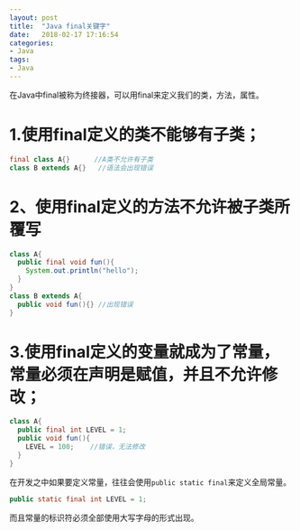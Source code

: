 ```yaml
---
layout: post
title:  "Java final关键字"
date:   2018-02-17 17:16:54
categories:
- Java
tags:
- Java
---
```




在Java中final被称为终接器，可以用final来定义我们的类，方法，属性。




# 1.使用final定义的类不能够有子类；

```Java
final class A{}      //A类不允许有子类
class B extends A{}   //语法会出现错误
```

# 2、使用final定义的方法不允许被子类所覆写

```Java
class A{
  public final void fun(){
    System.out.println("hello");
  }
}
class B extends A{
  public void fun(){} //出现错误
}
```

# 3.使用final定义的变量就成为了常量，常量必须在声明是赋值，并且不允许修改；

```Java
class A{
  public final int LEVEL = 1;
  public void fun(){
    LEVEL = 100;    //错误，无法修改
  }
}
```

在开发之中如果要定义常量，往往会使用`public static final`来定义全局常量。

```Java
public static final int LEVEL = 1;
```

而且常量的标识符必须全部使用大写字母的形式出现。
